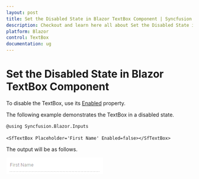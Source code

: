 ```yaml
---
layout: post
title: Set the Disabled State in Blazor TextBox Component | Syncfusion
description: Checkout and learn here all about Set the Disabled State in Syncfusion Blazor TextBox component and more.
platform: Blazor
control: TextBox
documentation: ug
---
```


# Set the Disabled State in Blazor TextBox Component

To disable the TextBox, use its [Enabled](https://help.syncfusion.com/cr/blazor/Syncfusion.Blazor.Inputs.SfTextBox.html#Syncfusion_Blazor_Inputs_SfTextBox_Enabled) property.

The following example demonstrates the TextBox in a disabled state.

```cshtml
@using Syncfusion.Blazor.Inputs

<SfTextBox Placeholder='First Name' Enabled=false></SfTextBox>
```

The output will be as follows.

![textbox](../images/disabled.png)